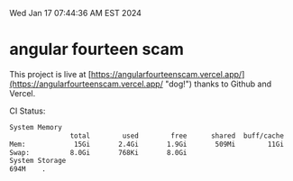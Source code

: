 Wed Jan 17 07:44:36 AM EST 2024

# angular fourteen scam


This project is live at [https://angularfourteenscam.vercel.app/](https://angularfourteenscam.vercel.app/ "dog!") thanks to Github and Vercel.

CI Status: 

```bash
System Memory
               total        used        free      shared  buff/cache   available
Mem:            15Gi       2.4Gi       1.9Gi       509Mi        11Gi        12Gi
Swap:          8.0Gi       768Ki       8.0Gi
System Storage
694M	.
```
```bash
